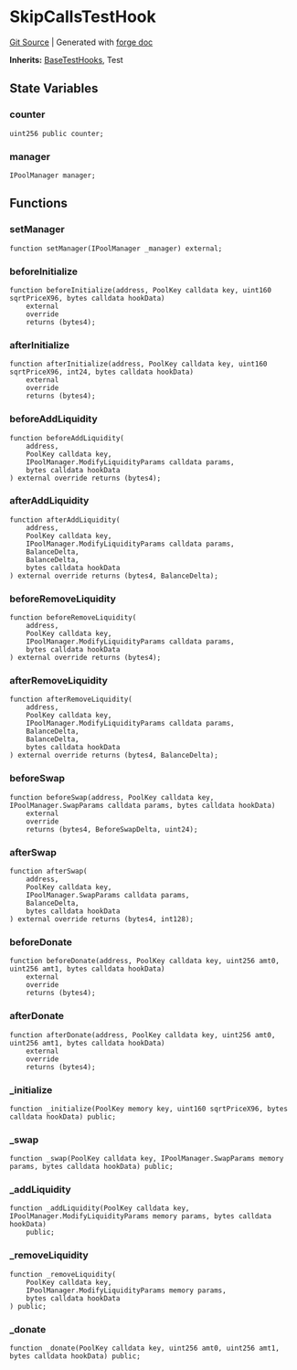 # SkipCallsTestHook
[Git Source](https://github.com/Uniswap/v4-core/blob/1141642f8ba4665a50660886a8a8401526677045/src/test/SkipCallsTestHook.sol)
| Generated with [forge doc](https://book.getfoundry.sh/reference/forge/forge-doc)

**Inherits:**
[BaseTestHooks](contracts/v4/reference/core/test/BaseTestHooks.md), Test


## State Variables
### counter

```solidity
uint256 public counter;
```


### manager

```solidity
IPoolManager manager;
```


## Functions
### setManager


```solidity
function setManager(IPoolManager _manager) external;
```

### beforeInitialize


```solidity
function beforeInitialize(address, PoolKey calldata key, uint160 sqrtPriceX96, bytes calldata hookData)
    external
    override
    returns (bytes4);
```

### afterInitialize


```solidity
function afterInitialize(address, PoolKey calldata key, uint160 sqrtPriceX96, int24, bytes calldata hookData)
    external
    override
    returns (bytes4);
```

### beforeAddLiquidity


```solidity
function beforeAddLiquidity(
    address,
    PoolKey calldata key,
    IPoolManager.ModifyLiquidityParams calldata params,
    bytes calldata hookData
) external override returns (bytes4);
```

### afterAddLiquidity


```solidity
function afterAddLiquidity(
    address,
    PoolKey calldata key,
    IPoolManager.ModifyLiquidityParams calldata params,
    BalanceDelta,
    BalanceDelta,
    bytes calldata hookData
) external override returns (bytes4, BalanceDelta);
```

### beforeRemoveLiquidity


```solidity
function beforeRemoveLiquidity(
    address,
    PoolKey calldata key,
    IPoolManager.ModifyLiquidityParams calldata params,
    bytes calldata hookData
) external override returns (bytes4);
```

### afterRemoveLiquidity


```solidity
function afterRemoveLiquidity(
    address,
    PoolKey calldata key,
    IPoolManager.ModifyLiquidityParams calldata params,
    BalanceDelta,
    BalanceDelta,
    bytes calldata hookData
) external override returns (bytes4, BalanceDelta);
```

### beforeSwap


```solidity
function beforeSwap(address, PoolKey calldata key, IPoolManager.SwapParams calldata params, bytes calldata hookData)
    external
    override
    returns (bytes4, BeforeSwapDelta, uint24);
```

### afterSwap


```solidity
function afterSwap(
    address,
    PoolKey calldata key,
    IPoolManager.SwapParams calldata params,
    BalanceDelta,
    bytes calldata hookData
) external override returns (bytes4, int128);
```

### beforeDonate


```solidity
function beforeDonate(address, PoolKey calldata key, uint256 amt0, uint256 amt1, bytes calldata hookData)
    external
    override
    returns (bytes4);
```

### afterDonate


```solidity
function afterDonate(address, PoolKey calldata key, uint256 amt0, uint256 amt1, bytes calldata hookData)
    external
    override
    returns (bytes4);
```

### _initialize


```solidity
function _initialize(PoolKey memory key, uint160 sqrtPriceX96, bytes calldata hookData) public;
```

### _swap


```solidity
function _swap(PoolKey calldata key, IPoolManager.SwapParams memory params, bytes calldata hookData) public;
```

### _addLiquidity


```solidity
function _addLiquidity(PoolKey calldata key, IPoolManager.ModifyLiquidityParams memory params, bytes calldata hookData)
    public;
```

### _removeLiquidity


```solidity
function _removeLiquidity(
    PoolKey calldata key,
    IPoolManager.ModifyLiquidityParams memory params,
    bytes calldata hookData
) public;
```

### _donate


```solidity
function _donate(PoolKey calldata key, uint256 amt0, uint256 amt1, bytes calldata hookData) public;
```

